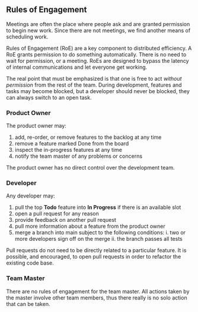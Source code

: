 ## Rules of Engagement ##

Meetings are often the place where people ask and are granted permission to begin new work.
Since there are not meetings, we find another means of scheduling work.

Rules of Engagement (RoE) are a key component to distributed efficiency.
A RoE grants permission to do something automatically.
There is no need to wait for permission, or a meeting.
RoEs are designed to bypass the latency of internal communications and let everyone get working.

The real point that must be emphasized is that one is free to act _without permission_ from the rest of the team.
During development, features and tasks may become blocked, 
but a developer should never be blocked,
they can always switch to an open task.

### Product Owner ###

The product owner may:

1. add, re-order, or remove features to the backlog at any time
2. remove a feature marked Done from the board
3. inspect the in-progress features at any time
4. notify the team master of any problems or concerns

The product owner has no direct control over the development team.

### Developer ###

Any developer may:

1. pull the top **Todo** feature into **In Progress** if there is an available slot
2. open a pull request for any reason
3. provide feedback on another pull request
4. pull more information about a feature from the product owner
5. merge a branch into main subject to the following conditions:
	i. two or more developers sign off on the merge
	ii. the branch passes all tests

Pull requests do not need to be directly related to a particular feature.
It is possible, and encouraged, to open pull requests in order to refactor the existing code base.

### Team Master ###

There are no rules of engagement for the team master. 
All actions taken by the master involve other team members, 
thus there really is no solo action that can be taken.
